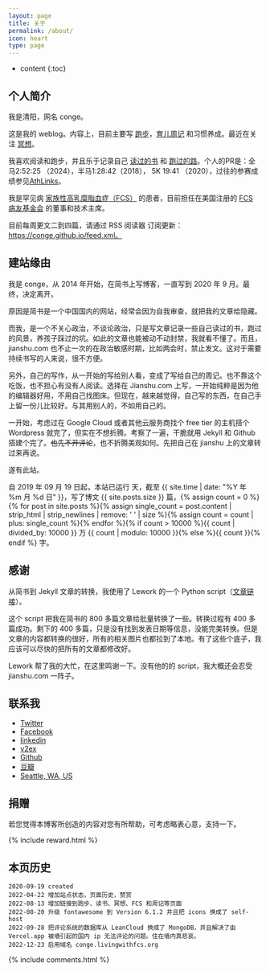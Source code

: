 ```yaml
---
layout: page
title: 关于
permalink: /about/
icon: heart
type: page
---
```

* content
{:toc}

## 个人简介

我是清阳，网名 conge。

这是我的 weblog。内容上，目前主要写 [跑步](https://conge.github.io/category/#%E6%8A%98%E8%BF%94%E7%82%B9)，[育儿周记](https://conge.github.io/category/#%E7%88%B6%E8%8C%83%E5%AD%A6%E5%A0%82) 和习惯养成。最近在关注 [冥想](https://conge.github.io/tag/#%E5%86%A5%E6%83%B3)。

我喜欢阅读和跑步，并且乐于记录自己 [读过的书](/books/) 和 [跑过的路](/running_page/)。个人的PR是：全马2:52:25 （2024），半马1:28:42（2018）， 5K 19:41 （2020），过往的参赛成绩参见[AthLinks](https://www.athlinks.com/athletes/537269922)。

我是罕见病 [家族性高乳糜脂血症（FCS）](/category/#FCS) 的患者，目前担任在美国注册的 [FCS 病友基金会](https://www.livingwithfcs.org/meet-the-board/) 的董事和技术主席。

目前每周更文二到四篇，请通过 RSS 阅读器 订阅更新：https://conge.github.io/feed.xml。

## 建站缘由

我是 conge，从 2014 年开始，在简书上写博客，一直写到 2020 年 9 月。最终，决定离开。

原因是简书是一个中国国内的网站，经常会因为自我审查，就把我的文章给隐藏。

而我，是一个不关心政治，不谈论政治，只是写文章记录一些自己读过的书，跑过的风景，养孩子踩过的坑。如此的文章也能被动不动封禁，我就看不懂了。而且，jianshu.com 也不止一次的在政治敏感时期，比如两会时，禁止发文。这对于需要持续书写的人来说，很不方便。

另外，自己的写作，从一开始的写给别人看，变成了写给自己的周记。也不靠这个吃饭，也不担心有没有人阅读。选择在 Jianshu.com 上写，一开始纯粹是因为他的编辑器好用，不用自己找图床。但现在，越来越觉得，自己写的东西，在自己手上留一份儿比较好。与其用别人的，不如用自己的。

一开始，考虑过在 Google Cloud 或者其他云服务商找个 free tier 的主机搭个 Wordpress 就完了，但实在不想折腾。考察了一遍，干脆就用 Jekyll 和 Github 搭建个完了。<del>也先不开评论</del>，也不折腾美观如何。先把自己在 jianshu 上的文章转过来再说。

遂有此站。

自 2019 年 09 月 19 日起，本站已运行 <span id="days"></span> 天，截至 {{ site.time | date: "%Y 年 %m 月 %d 日" }}，写了博文 {{ site.posts.size }} 篇，{% assign count = 0 %}{% for post in site.posts %}{% assign single_count = post.content | strip_html | strip_newlines | remove: ' ' | size %}{% assign count = count | plus: single_count %}{% endfor %}{% if count > 10000 %}{{ count | divided_by: 10000 }} 万 {{ count | modulo: 10000 }}{% else %}{{ count }}{% endif %} 字。

## 感谢

从简书到 Jekyll 文章的转换，我使用了 Lework 的一个 Python script（[文章链接](https://lework.github.io/2019/06/15/jianshu-to-jekyll/)）。

这个 script 把我在简书的 800 多篇文章给批量转换了一些。转换过程有 400 多篇成功。剩下的 400 多篇，只是没有找到发表日期等信息，没能完美转换。但是文章的内容都转换的很好，所有的相关图片也都拉到了本地。有了这些个底子，我应该可以尽快的把所有的文章都修改好。

Lework 帮了我的大忙，在这里鸣谢一下。没有他的的 script，我大概还会忍受 jianshu.com 一阵子。

## 联系我

* [Twitter](https://twitter.com/conge)
* [Facebook](https://www.facebook.com/psychattic)
* [linkedin](https://www.linkedin.com/in/qingyang-li/)
* [v2ex](https://www.v2ex.com/member/conge)
* [Github](https://GitHub.com/conge)
* [豆瓣](https://www.douban.com/people/conge/)
* [Seattle, WA, US](http://www.google.com/maps?q=Seattle,%20WA,%20USA)

## 捐赠

若您觉得本博客所创造的内容对您有所帮助，可考虑略表心意，支持一下。

{% include reward.html %}

## 本页历史

```
2020-09-19 created
2022-04-22 增加站点状态，页面历史，赞赏
2022-08-13 增加链接到跑步、读书、冥想、FCS 和周记等页面
2022-08-20 升级 fontawesome 到 Version 6.1.2 并且把 icons 换成了 self-host
2022-09-28 把评论系统的数据库从 LeanCloud 换成了 MongoDB，并且解决了由 Vercel.app 被墙引起的国内 ip 无法评论的问题。住在墙内真悲哀。
2022-12-23 启用域名 conge.livingwithfcs.org
```

{% include comments.html %}

<script>
var days = 0, daysMax = Math.floor((Date.now() / 1000 - {{ "2019-09-19" | date: "%s" }}) / (60 * 60 * 24));
(function daysCount(){
    if(days > daysMax){
        document.getElementById('days').innerHTML = daysMax;
        return;
    } else {
        document.getElementById('days').innerHTML = days;
        days += 10;
        setTimeout(daysCount, 1);
    }
})();
</script>
